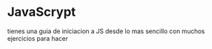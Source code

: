 # JavaScrypt
tienes una guia de iniciacion a JS desde lo mas sencillo con muchos ejercicios para hacer
